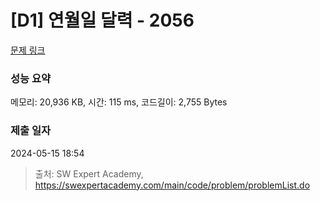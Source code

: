 # [D1] 연월일 달력 - 2056 

[문제 링크](https://swexpertacademy.com/main/code/problem/problemDetail.do?contestProbId=AV5QLkdKAz4DFAUq) 

### 성능 요약

메모리: 20,936 KB, 시간: 115 ms, 코드길이: 2,755 Bytes

### 제출 일자

2024-05-15 18:54



> 출처: SW Expert Academy, https://swexpertacademy.com/main/code/problem/problemList.do